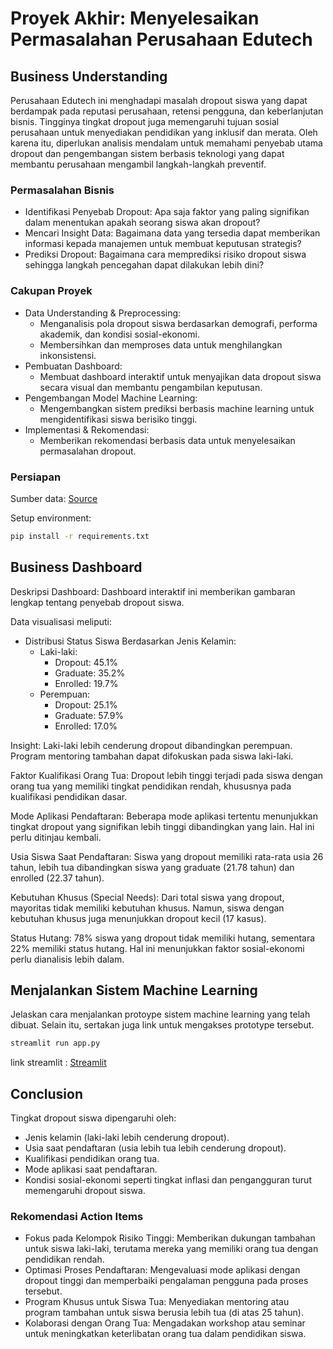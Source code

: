 # Proyek Akhir: Menyelesaikan Permasalahan Perusahaan Edutech

## Business Understanding

Perusahaan Edutech ini menghadapi masalah dropout siswa yang dapat berdampak pada reputasi perusahaan, retensi pengguna, dan keberlanjutan bisnis. Tingginya tingkat dropout juga memengaruhi tujuan sosial perusahaan untuk menyediakan pendidikan yang inklusif dan merata. Oleh karena itu, diperlukan analisis mendalam untuk memahami penyebab utama dropout dan pengembangan sistem berbasis teknologi yang dapat membantu perusahaan mengambil langkah-langkah preventif.

### Permasalahan Bisnis

- Identifikasi Penyebab Dropout: Apa saja faktor yang paling signifikan dalam menentukan apakah seorang siswa akan dropout?
- Mencari Insight Data: Bagaimana data yang tersedia dapat memberikan informasi kepada manajemen untuk membuat keputusan strategis?
- Prediksi Dropout: Bagaimana cara memprediksi risiko dropout siswa sehingga langkah pencegahan dapat dilakukan lebih dini?

### Cakupan Proyek

- Data Understanding & Preprocessing:
    - Menganalisis pola dropout siswa berdasarkan demografi, performa akademik, dan kondisi sosial-ekonomi.
    - Membersihkan dan memproses data untuk menghilangkan inkonsistensi.
- Pembuatan Dashboard:
    - Membuat dashboard interaktif untuk menyajikan data dropout siswa secara visual dan membantu pengambilan keputusan.
- Pengembangan Model Machine Learning:
    - Mengembangkan sistem prediksi berbasis machine learning untuk mengidentifikasi siswa berisiko tinggi.
- Implementasi & Rekomendasi:
    - Memberikan rekomendasi berbasis data untuk menyelesaikan permasalahan dropout.

### Persiapan

Sumber data: [Source](https://doi.org/10.24432/C5MC89.)

Setup environment:

```bash
pip install -r requirements.txt
```

## Business Dashboard

Deskripsi Dashboard:
Dashboard interaktif ini memberikan gambaran lengkap tentang penyebab dropout siswa.

Data visualisasi meliputi:

- Distribusi Status Siswa Berdasarkan Jenis Kelamin:
  - Laki-laki:
    - Dropout: 45.1%
    - Graduate: 35.2%
    - Enrolled: 19.7%
  - Perempuan:
    - Dropout: 25.1%
    - Graduate: 57.9%
    - Enrolled: 17.0%

Insight: Laki-laki lebih cenderung dropout dibandingkan perempuan. Program mentoring tambahan dapat difokuskan pada siswa laki-laki.

Faktor Kualifikasi Orang Tua:
Dropout lebih tinggi terjadi pada siswa dengan orang tua yang memiliki tingkat pendidikan rendah, khususnya pada kualifikasi pendidikan dasar.

Mode Aplikasi Pendaftaran:
Beberapa mode aplikasi tertentu menunjukkan tingkat dropout yang signifikan lebih tinggi dibandingkan yang lain. Hal ini perlu ditinjau kembali.

Usia Siswa Saat Pendaftaran:
Siswa yang dropout memiliki rata-rata usia 26 tahun, lebih tua dibandingkan siswa yang graduate (21.78 tahun) dan enrolled (22.37 tahun).

Kebutuhan Khusus (Special Needs):
Dari total siswa yang dropout, mayoritas tidak memiliki kebutuhan khusus. Namun, siswa dengan kebutuhan khusus juga menunjukkan dropout kecil (17 kasus).

Status Hutang:
78% siswa yang dropout tidak memiliki hutang, sementara 22% memiliki status hutang. Hal ini menunjukkan faktor sosial-ekonomi perlu dianalisis lebih dalam.

## Menjalankan Sistem Machine Learning

Jelaskan cara menjalankan protoype sistem machine learning yang telah dibuat. Selain itu, sertakan juga link untuk mengakses prototype tersebut.

``` bash
streamlit run app.py
```

link streamlit : [Streamlit](https://anandanekyp-menyelesaikanpermasalahaninstitusipendid-app-zu5akm.streamlit.app/)

## Conclusion

Tingkat dropout siswa dipengaruhi oleh:
- Jenis kelamin (laki-laki lebih cenderung dropout).
- Usia saat pendaftaran (usia lebih tua lebih cenderung dropout).
- Kualifikasi pendidikan orang tua.
- Mode aplikasi saat pendaftaran.
- Kondisi sosial-ekonomi seperti tingkat inflasi dan pengangguran turut memengaruhi dropout siswa.

### Rekomendasi Action Items
- Fokus pada Kelompok Risiko Tinggi:
Memberikan dukungan tambahan untuk siswa laki-laki, terutama mereka yang memiliki orang tua dengan pendidikan rendah.
- Optimasi Proses Pendaftaran:
Mengevaluasi mode aplikasi dengan dropout tinggi dan memperbaiki pengalaman pengguna pada proses tersebut.
- Program Khusus untuk Siswa Tua:
Menyediakan mentoring atau program tambahan untuk siswa berusia lebih tua (di atas 25 tahun).
- Kolaborasi dengan Orang Tua:
Mengadakan workshop atau seminar untuk meningkatkan keterlibatan orang tua dalam pendidikan siswa.

